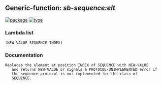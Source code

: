 ## Generic-function: ***sb-sequence:elt***
[![package](https://img.shields.io/badge/Package-SB--SEQUENCE-5f9ea0.svg?style=social&colorA=999999)](../) [![type](https://img.shields.io/badge/Type-Generic--Function-5f9ea0.svg?style=social&colorA=999999)](../#generic-function) 
### Lambda list
```
(NEW-VALUE SEQUENCE INDEX)
```
### Documentation
```
Replaces the element at position INDEX of SEQUENCE with NEW-VALUE
   and returns NEW-VALUE or signals a PROTOCOL-UNIMPLEMENTED error if
   the sequence protocol is not implemented for the class of
   SEQUENCE.
```
